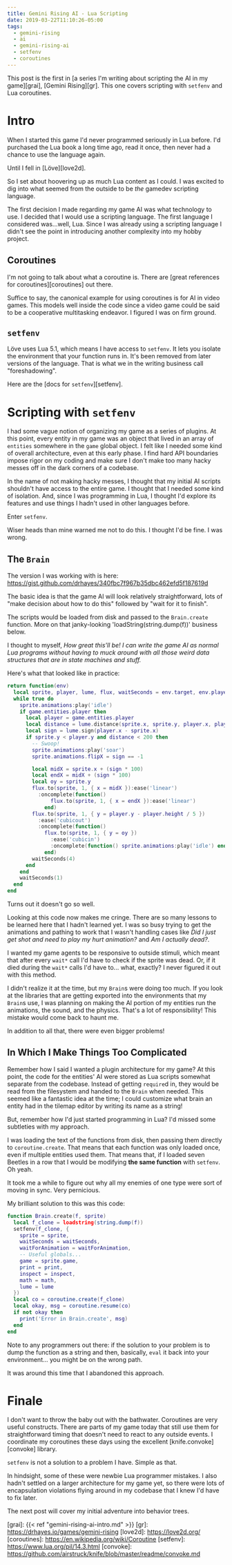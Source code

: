 ```yaml
---
title: Gemini Rising AI - Lua Scripting
date: 2019-03-22T11:10:26-05:00
tags:
  - gemini-rising
  - ai
  - gemini-rising-ai
  - setfenv
  - coroutines
---
```


This post is the first in [a series I'm writing about scripting the AI in my game][grai], [Gemini Rising][gr]. This one covers scripting with `setfenv` and Lua coroutines.

<!--more-->

# Intro

When I started this game I'd never programmed seriously in Lua before. I'd purchased the Lua book a long time ago, read it once, then never had a chance to use the language again.

Until I fell in [Löve][love2d].

So I set about hoovering up as much Lua content as I could. I was excited to dig into what seemed from the outside to be *the* gamedev scripting language. 

The first decision I made regarding my game AI was what technology to use. I decided that I would use a scripting language. The first language I considered was...well, Lua. Since I was already using a scripting language I didn't see the point in introducing another complexity into my hobby project.

## Coroutines

I'm not going to talk about what a coroutine is. There are [great references for coroutines][coroutines] out there.

Suffice to say, the canonical example for using coroutines is for AI in video games. This models well inside the code since a video game could be said to be a cooperative multitasking endeavor. I figured I was on firm ground.

## `setfenv`

Löve uses Lua 5.1, which means I have access to `setfenv`. It lets you isolate the environment that your function runs in. It's been removed from later versions of the language. That is what we in the writing business call "foreshadowing".

Here are the [docs for `setfenv`][setfenv].

# Scripting with `setfenv`

I had some vague notion of organizing my game as a series of plugins. At this point, every entity in my game was an object that lived in an array of `entities` somewhere in the `game` global object. I felt like I needed some kind of overall architecture, even at this early phase. I find hard API boundaries impose rigor on my coding and make sure I don't make too many hacky messes off in the dark corners of a codebase.

In the name of not making hacky messes, I thought that my initial AI scripts shouldn't have access to the entire game. I thought that I needed some kind of isolation. And, since I was programming in Lua, I thought I'd explore its features and use things I hadn't used in other languages before.

Enter `setfenv`.

Wiser heads than mine warned me not to do this. I thought I'd be fine. I was wrong.

## The `Brain`

The version I was working with is here: https://gist.github.com/drhayes/340fbc7f967b35dbc462efd5f187619d

The basic idea is that the game AI will look relatively straightforward, lots of "make decision about how to do this" followed by "wait for it to finish".

The scripts would be loaded from disk and passed to the `Brain.create` function. More on that janky-looking 'loadString(string.dump(f))' business below.

I thought to myself, *How great this'll be! I can write the game AI as normal Lua programs without having to muck around with all those weird data structures that are in state machines and stuff.*

Here's what that looked like in practice:

```lua
return function(env)
  local sprite, player, lume, flux, waitSeconds = env.target, env.player, env.lume, env.flux, env.waitSeconds
  while true do
    sprite.animations:play('idle')
    if game.entities.player then
      local player = game.entities.player
      local distance = lume.distance(sprite.x, sprite.y, player.x, player.y)
      local sign = lume.sign(player.x - sprite.x)
      if sprite.y < player.y and distance < 200 then
        -- Swoop!
        sprite.animations:play('soar')
        sprite.animations.flipX = sign == -1

        local midX = sprite.x + (sign * 100)
        local endX = midX + (sign * 100)
        local oy = sprite.y
        flux.to(sprite, 1, { x = midX }):ease('linear')
          :oncomplete(function()
              flux.to(sprite, 1, { x = endX }):ease('linear')
            end)
        flux.to(sprite, 1, { y = player.y - player.height / 5 })
          :ease('cubicout')
          :oncomplete(function()
            flux.to(sprite, 1, { y = oy })
              :ease('cubicin')
              :oncomplete(function() sprite.animations:play('idle') end)
            end)
        waitSeconds(4)
      end
    end
    waitSeconds(1)
  end
end
```

Turns out it doesn't go so well.

Looking at this code now makes me cringe. There are so many lessons to be learned here that I hadn't learned yet. I was so busy trying to get the animations and pathing to work that I wasn't handling cases like *Did I just get shot and need to play my hurt animation?* and *Am I actually dead?*.

I wanted my game agents to be responsive to outside stimuli, which meant that after every `wait*` call I'd have to check if the sprite was dead. Or, if it died during the `wait*` calls I'd have to... what, exactly? I never figured it out with this method.

I didn't realize it at the time, but my `Brain`s were doing too much. If you look at the libraries that are getting exported into the environments that my `Brain`s use, I was planning on making the AI portion of my entities run the animations, the sound, and the physics. That's a lot of responsibility! This mistake would come back to haunt me.

In addition to all that, there were even bigger problems!

## In Which I Make Things Too Complicated

Remember how I said I wanted a plugin architecture for my game? At this point, the code for the entities' AI were stored as Lua scripts somewhat separate from the codebase. Instead of getting `require`d in, they would be read from the filesystem and handed to the `Brain` when needed. This seemed like a fantastic idea at the time; I could customize what brain an entity had in the tilemap editor by writing its name as a string!

But, remember how I'd just started programming in Lua? I'd missed some subtleties with my approach.

I was loading the text of the functions from disk, then passing them directly to `coroutine.create`. That means that each function was only loaded once, even if multiple entities used them. That means that, if I loaded seven Beetles in a row that I would be modifying **the same function** with `setfenv`. Oh yeah.

It took me a while to figure out why all my enemies of one type were sort of moving in sync. Very pernicious.

My brilliant solution to this was this code:

```lua
function Brain.create(f, sprite)
  local f_clone = loadstring(string.dump(f))
  setfenv(f_clone, {
    sprite = sprite,
    waitSeconds = waitSeconds,
    waitForAnimation = waitForAnimation,
    -- Useful globals...
    game = sprite.game,
    print = print,
    inspect = inspect,
    math = math,
    lume = lume
  })
  local co = coroutine.create(f_clone)
  local okay, msg = coroutine.resume(co)
  if not okay then
    print('Error in Brain.create', msg)
  end
end
```

Note to any programmers out there: if the solution to your problem is to dump the function as a string and then, basically, `eval` it back into your environment... you might be on the wrong path.

It was around this time that I abandoned this approach.

# Finale

I don't want to throw the baby out with the bathwater. Coroutines are very useful constructs. There are parts of my game today that still use them for straightforward timing that doesn't need to react to any outside events. I coordinate my coroutines these days using the excellent [knife.convoke][convoke] library.

`setfenv` is not a solution to a problem I have. Simple as that.

In hindsight, some of these were newbie Lua programmer mistakes. I also hadn't settled on a larger architecture for my game yet, so there were lots of encapsulation violations flying around in my codebase that I knew I'd have to fix later.

The next post will cover my initial adventure into behavior trees.

[grai]: {{< ref "gemini-rising-ai-intro.md" >}}
[gr]: https://drhayes.io/games/gemini-rising
[love2d]: https://love2d.org/
[coroutines]: https://en.wikipedia.org/wiki/Coroutine
[setfenv]: https://www.lua.org/pil/14.3.html
[convoke]: https://github.com/airstruck/knife/blob/master/readme/convoke.md
